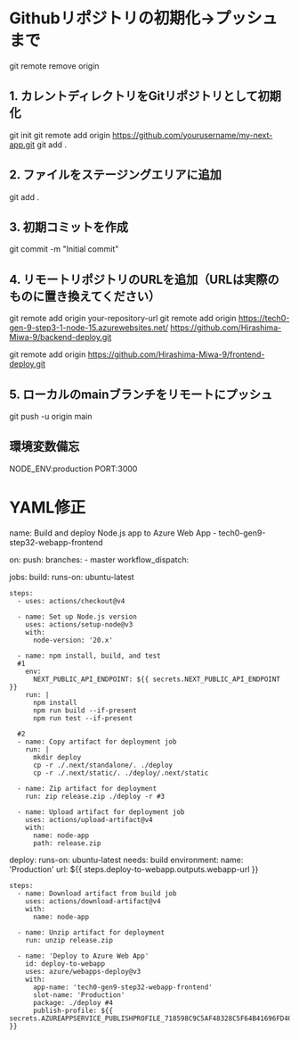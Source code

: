 # Githubリポジトリの初期化→プッシュまで
git remote remove origin
## 1. カレントディレクトリをGitリポジトリとして初期化
git init
git remote add origin https://github.com/yourusername/my-next-app.git
git add .

## 2. ファイルをステージングエリアに追加
git add .

## 3. 初期コミットを作成
git commit -m "Initial commit"

## 4. リモートリポジトリのURLを追加（URLは実際のものに置き換えてください）
git remote add origin your-repository-url
git remote add origin https://tech0-gen-9-step3-1-node-15.azurewebsites.net/
https://github.com/Hirashima-Miwa-9/backend-deploy.git

git remote add origin https://github.com/Hirashima-Miwa-9/frontend-deploy.git

## 5. ローカルのmainブランチをリモートにプッシュ
git push -u origin main


## 環境変数備忘
NODE_ENV:production
PORT:3000


# YAML修正

name: Build and deploy Node.js app to Azure Web App - tech0-gen9-step32-webapp-frontend

on:
  push:
    branches:
      - master
  workflow_dispatch:

jobs:
  build:
    runs-on: ubuntu-latest

    steps:
      - uses: actions/checkout@v4

      - name: Set up Node.js version
        uses: actions/setup-node@v3
        with:
          node-version: '20.x'

      - name: npm install, build, and test
      #1
        env:
          NEXT_PUBLIC_API_ENDPOINT: ${{ secrets.NEXT_PUBLIC_API_ENDPOINT }}
        run: |
          npm install
          npm run build --if-present
          npm run test --if-present

      #2
      - name: Copy artifact for deployment job
        run: |
          mkdir deploy
          cp -r ./.next/standalone/. ./deploy
          cp -r ./.next/static/. ./deploy/.next/static

      - name: Zip artifact for deployment
        run: zip release.zip ./deploy -r #3

      - name: Upload artifact for deployment job
        uses: actions/upload-artifact@v4
        with:
          name: node-app
          path: release.zip

  deploy:
    runs-on: ubuntu-latest
    needs: build
    environment:
      name: 'Production'
      url: ${{ steps.deploy-to-webapp.outputs.webapp-url }}
    
    steps:
      - name: Download artifact from build job
        uses: actions/download-artifact@v4
        with:
          name: node-app

      - name: Unzip artifact for deployment
        run: unzip release.zip
      
      - name: 'Deploy to Azure Web App'
        id: deploy-to-webapp
        uses: azure/webapps-deploy@v3
        with:
          app-name: 'tech0-gen9-step32-webapp-frontend'
          slot-name: 'Production'
          package: ./deploy #4
          publish-profile: ${{ secrets.AZUREAPPSERVICE_PUBLISHPROFILE_718598C9C5AF48328C5F64B41696FD40 }}
